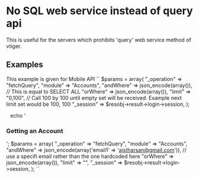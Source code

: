# No SQL web service instead of query api
This is useful for the servers which prohibits 'query' web service method of vtiger.

## Examples
This example is given for Mobile API
``
$params = array(
    "_operation" => "fetchQuery", "module" => "Accounts",
    "andWhere" => json_encode(array()), // This is equal to SELECT ALL
    "orWhere" => json_encode(array()),
    "limit" => "0,100", // Call 100 by 100 until empty set will be received. Example next limit set would be 100, 100
    "_session" => $resobj->result->login->session,
);

``
``
echo '<h3> Getting an Account</h3>';
$params = array(
    "_operation" => "fetchQuery", "module" => "Accounts",
    "andWhere" => json_encode(array('email1' => 'ajstharsan@gmail.com')), // use a specifi email rather than the one hardcoded here
    "orWhere" => json_encode(array()),
    "limit" => "",
    "_session" => $resobj->result->login->session,
);
``


